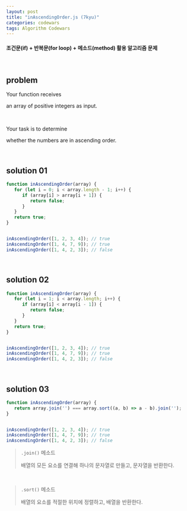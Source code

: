```yaml
---
layout: post
title: "inAscendingOrder.js (7kyu)"
categories: codewars
tags: Algorithm Codewars
---
```


#### 조건문(if) + 반복문(for loop) + 메소드(method) 활용 알고리즘 문제

<br>

## problem

Your function receives

an array of positive integers as input.

<br>

Your task is to determine

whether the numbers are in ascending order.

<br>

## solution 01

```javascript
function inAscendingOrder(array) {
   for (let i = 0; i < array.length - 1; i++) {
      if (array[i] > array[i + 1]) {
         return false;
      }
   }
   return true;
}


inAscendingOrder([1, 2, 3, 4]);	// true
inAscendingOrder([1, 4, 7, 9]);	// true
inAscendingOrder([1, 4, 2, 3]);	// false
```

<br>

## solution 02

```javascript
function inAscendingOrder(array) {
   for (let i = 1; i < array.length; i++) {
      if (array[i] < array[i - 1]) {
         return false;
      }
   }
   return true;
}


inAscendingOrder([1, 2, 3, 4]);	// true
inAscendingOrder([1, 4, 7, 9]);	// true
inAscendingOrder([1, 4, 2, 3]);	// false
```

<br>

## solution 03

```javascript
function inAscendingOrder(array) {
   return array.join('') === array.sort((a, b) => a - b).join('');
}


inAscendingOrder([1, 2, 3, 4]);	// true
inAscendingOrder([1, 4, 7, 9]);	// true
inAscendingOrder([1, 4, 2, 3]);	// false
```

> `.join()` 메소드
>
> 배열의 모든 요소를 연결해 하나의 문자열로 만들고, 문자열을 반환한다.

<br>

> `.sort()` 메소드
>
> 배열의 요소를 적절한 위치에 정렬하고, 배열을 반환한다.

<br>